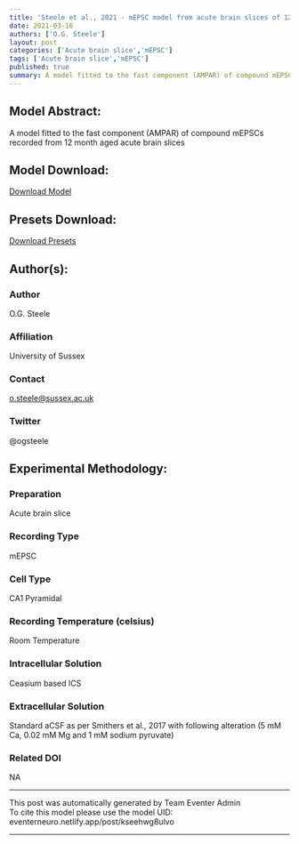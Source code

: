```yaml
---
title: 'Steele et al., 2021 - mEPSC model from acute brain slices of 12m aged mice'
date: 2021-03-16
authors: ['O.G. Steele']
layout: post
categories: ['Acute brain slice','mEPSC']
tags: ['Acute brain slice','mEPSC']
published: true
summary: A model fitted to the fast component (AMPAR) of compound mEPSCs recorded from 12 month aged acute brain slices
---
```

## Model Abstract:
A model fitted to the fast component (AMPAR) of compound mEPSCs recorded from 12 month aged acute brain slices
## Model Download:
[Download Model](
https://drive.google.com/open?id=1UHJVvoNlW8xGhuyjsL0O7IUwKA1A_Oed
)
## Presets Download:
[Download Presets](
https://drive.google.com/open?id=1beCNQM5FVC_8woEz0I5NZKLck7p1qFwy
)
## Author(s):
### Author
O.G. Steele
### Affiliation
University of Sussex
### Contact
o.steele@sussex.ac.uk
### Twitter
@ogsteele
## Experimental Methodology:
### Preparation
Acute brain slice
### Recording Type
mEPSC
### Cell Type
CA1 Pyramidal
### Recording Temperature (celsius)
Room Temperature
### Intracellular Solution
Ceasium based ICS
### Extracellular Solution
Standard aCSF as per Smithers et al., 2017 with following alteration (5 mM Ca, 0.02 mM Mg and 1 mM sodium pyruvate)
### Related DOI
NA
***
This post was automatically generated by
Team Eventer Admin  
To cite this model please use the model UID:  
eventerneuro.netlify.app/post/kseehwg8ulvo  
***
